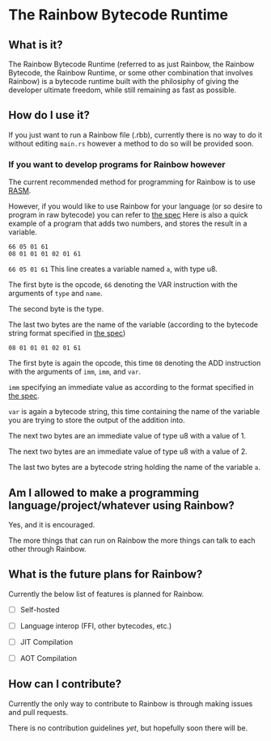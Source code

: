 # The Rainbow Bytecode Runtime

## What is it?
The Rainbow Bytecode Runtime (referred to as just Rainbow, the Rainbow Bytecode, the Rainbow Runtime, or some other combination that involves Rainbow) is a bytecode runtime built with the philosiphy of giving the developer ultimate freedom, while still remaining as fast as possible.

## How do I use it?
If you just want to run a Rainbow file (.rbb), currently there is no way to do it without editing `main.rs` however a method to do so will be provided soon.

### If you want to develop programs for Rainbow however
The current recommended method for programming for Rainbow is to use [RASM](https://github.com/luminous-foundation/rasm).

However, if you would like to use Rainbow for your language (or so desire to program in raw bytecode) you can refer to [the spec](spec.md)
Here is also a quick example of a program that adds two numbers, and stores the result in a variable.

```
66 05 01 61 
08 01 01 01 02 01 61
```

`66 05 01 61`
This line creates a variable named `a`, with type u8.

The first byte is the opcode, `66` denoting the VAR instruction with the arguments of `type` and `name`.

The second byte is the type.

The last two bytes are the name of the variable (according to the bytecode string format specified in [the spec](spec.md))


`08 01 01 01 02 01 61`

The first byte is again the opcode, this time `08` denoting the ADD instruction with the arguments of `imm`, `imm`, and `var`.

`imm` specifying an immediate value as according to the format specified in [the spec](spec.md).

`var` is again a bytecode string, this time containing the name of the variable you are trying to store the output of the addition into.

The next two bytes are an immediate value of type u8 with a value of 1.

The next two bytes are an immediate value of type u8 with a value of 2.

The last two bytes are a bytecode string holding the name of the variable `a`.

## Am I allowed to make a programming language/project/whatever using Rainbow?
Yes, and it is encouraged.

The more things that can run on Rainbow the more things can talk to each other through Rainbow.

## What is the future plans for Rainbow?
Currently the below list of features is planned for Rainbow.

- [ ] Self-hosted

- [ ] Language interop (FFI, other bytecodes, etc.)

- [ ] JIT Compilation

- [ ] AOT Compilation

## How can I contribute?
Currently the only way to contribute to Rainbow is through making issues and pull requests.

There is no contribution guidelines *yet*, but hopefully soon there will be.